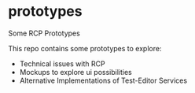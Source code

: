 prototypes
==========

Some RCP Prototypes

This repo contains some prototypes to explore:
* Technical issues with RCP 
* Mockups to explore ui possibilities
* Alternative Implementations of Test-Editor Services
